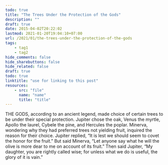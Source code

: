 ```yaml
---
todo: true
title: "The Trees Under the Protection of the Gods"
description: ""
draft: true
date: 2015-04-02T20:22:02
lastmod: 2021-01-20T19:04:10+07:00
url: /2021/01/the-trees-under-the-protection-of-the-gods
tags:
    - tag1
    - tag2
hide_comments: false
hide_sharebuttons: false
hide_related: false
draft: true
todo: true
linktitle: "use for linking to this post"
resources:
    - src: "file"
      name: "name"
      title: "title"
---
```


THE GODS, according to an ancient legend, made choice of certain trees to be under their special protection. Jupiter chose the oak, Venus the myrtle, Apollo the laurel, Cybele the pine, and Hercules the poplar. Minerva, wondering why they had preferred trees not yielding fruit, inquired the reason for their choice. Jupiter replied, “It is lest we should seem to covet the honor for the fruit.” But said Minerva, “Let anyone say what he will the olive is more dear to me on account of its fruit.” Then said Jupiter, “My daughter, you are rightly called wise; for unless what we do is useful, the glory of it is vain.”
